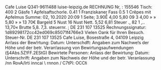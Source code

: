 Cafe Luise Q341-9611488 luise-leipzig.de RECHNUNG Nr, : 155546 Tisch: 400 2 Gäsfe 1 Apfelsaftschorle. 0.41 1 Franziskaner Fass 0.5 1 Crêpes mit Apfelmus Summe: 02, 10.2020 20:09 1 Seite; 3.90Ễ 4,00 5,80 09 3 4,00 » » 5,80 » » 13 70€ Bargeld 5 Nust 16 Nust Nett. 5,52 6,81 Steuer ., 82 1 ,.. 13,70« Brutte 5,8. 7,3. steuernr. ; DE 231 107 13525 Rechnungssignatur: 1d89298172cc42ed069c85071f4766e3 Vielen Oank für Ihren Besuch. Steuer-Nr. DE 231 107 13525 Cafe Luise, Bosestraße 4, 04109 Leipzig An!ass der Bew!rtung: Datum: Unterschdft: Angaben zum Nachwe!s der Höhe und der betr. Veran!assung von Bewirtungsaufwendungen (§4Abs.5Z!FF.2EStG) Bewirtete Personen: Anlass der Bewirtung: Datum: Unterschrift: Angaben zum Nachweis der Höhe und der betr. Veranlassung \/nn RovA/Irti inncai \ rnnon / C7tPî: OCCłi